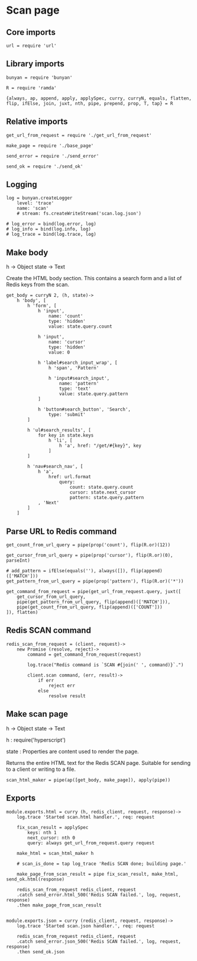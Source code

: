 # Scan page

## Core imports

	url = require 'url'


## Library imports

	bunyan = require 'bunyan'

	R = require 'ramda'

	{always, ap, append, apply, applySpec, curry, curryN, equals, flatten, flip, ifElse, join, juxt, nth, pipe, prepend, prop, T, tap} = R


## Relative imports

	get_url_from_request = require './get_url_from_request'

	make_page = require './base_page'

	send_error = require './send_error'

	send_ok = require './send_ok'


## Logging

	log = bunyan.createLogger
		level: 'trace'
		name: 'scan'
		# stream: fs.createWriteStream('scan.log.json')

	# log_error = bind(log.error, log)
	# log_info = bind(log.info, log)
	# log_trace = bind(log.trace, log)


## Make body

h -> Object state -> Text

Create the HTML body section.
This contains a search form and a list of Redis keys from the scan.

	get_body = curryN 2, (h, state)->
		h 'body', [
			h 'form', [
				h 'input',
					name: 'count'
					type: 'hidden'
					value: state.query.count

				h 'input',
					name: 'cursor'
					type: 'hidden'
					value: 0

				h 'label#search_input_wrap', [
					h 'span', 'Pattern'

					h 'input#search_input',
						name: 'pattern'
						type: 'text'
						value: state.query.pattern
				]

				h 'button#search_button', 'Search',
					type: 'submit'
			]

			h 'ul#search_results', [
				for key in state.keys
					h 'li', [
						h 'a', href: "/get/#{key}", key
					]
			]

			h 'nav#search_nav', [
				h 'a',
					href: url.format
						query:
							count: state.query.count
							cursor: state.next_cursor
							pattern: state.query.pattern
				, 'Next'
			]
		]


## Parse URL to Redis command

	get_count_from_url_query = pipe(prop('count'), flip(R.or)(12))

	get_cursor_from_url_query = pipe(prop('cursor'), flip(R.or)(0), parseInt)

	# add_pattern = ifElse(equals(''), always([]), flip(append)(['MATCH']))
	get_pattern_from_url_query = pipe(prop('pattern'), flip(R.or)('*'))

	get_command_from_request = pipe(get_url_from_request.query, juxt([
		get_cursor_from_url_query,
		pipe(get_pattern_from_url_query, flip(append)(['MATCH'])),
		pipe(get_count_from_url_query, flip(append)(['COUNT']))
	]), flatten)


## Redis SCAN command

	redis_scan_from_request = (client, request)->
		new Promise (resolve, reject)->
			command = get_command_from_request(request)

			log.trace("Redis command is `SCAN #{join(' ', command)}`.")

			client.scan command, (err, result)->
				if err
					reject err
				else
					resolve result


## Make scan page

h -> Object state -> Text

h
: require('hyperscript')

state
: Properties are content used to render the page.

Returns the entire HTML text for the Redis SCAN page.
Suitable for sending to a client or writing to a file.

	scan_html_maker = pipe(ap([get_body, make_page]), apply(pipe))


## Exports

	module.exports.html = curry (h, redis_client, request, response)->
		log.trace 'Started scan.html handler.', req: request

		fix_scan_result = applySpec
			keys: nth 1
			next_cursor: nth 0
			query: always get_url_from_request.query request

		make_html = scan_html_maker h

		# scan_is_done = tap log_trace 'Redis SCAN done; building page.'

		make_page_from_scan_result = pipe fix_scan_result, make_html, send_ok.html(response)

		redis_scan_from_request redis_client, request
		.catch send_error.html_500('Redis SCAN failed.', log, request, response)
		.then make_page_from_scan_result


	module.exports.json = curry (redis_client, request, response)->
		log.trace 'Started scan.json handler.', req: request

		redis_scan_from_request redis_client, request
		.catch send_error.json_500('Redis SCAN failed.', log, request, response)
		.then send_ok.json
